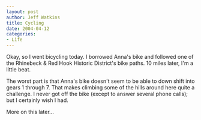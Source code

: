 ```yaml
--- 
layout: post
author: Jeff Watkins
title: Cycling
date: 2004-04-12
categories: 
- Life
---
```


Okay, so I went bicycling today. I borrowed Anna's bike and followed one of the Rhinebeck & Red Hook Historic District's bike paths. 10 miles later, I'm a little beat.

The worst part is that Anna's bike doesn't seem to be able to down shift into gears 1 through 7. That makes climbing some of the hills around here quite a challenge. I never got off the bike (except to answer several phone calls); but I certainly wish I had.

More on this later...

